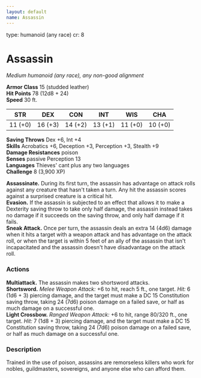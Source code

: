 ```yaml
---
layout: default
name: Assassin
---
```

type: humanoid (any race)
cr: 8

# Assassin 
_Medium humanoid (any race), any non-good alignment_

**Armor Class** 15 (studded leather)    
**Hit Points** 78 (12d8 + 24)    
**Speed** 30 ft. 

| STR     | DEX     | CON     | INT     | WIS     | CHA     |
|---------|---------|---------|---------|---------|---------|
| 11 (+0) | 16 (+3) | 14 (+2) | 13 (+1) | 11 (+0) | 10 (+0) |   

**Saving Throws** Dex +6, Int +4    
**Skills** Acrobatics +6, Deception +3, Perception +3, Stealth +9    
**Damage Resistances** poison    
**Senses** passive Perception 13    
**Languages** Thieves' cant plus any two languages    
**Challenge** 8 (3,900 XP) 

**Assassinate.** During its first turn, the assassin has advantage on attack rolls against any creature that hasn't taken a turn. Any hit the assassin scores against a surprised creature is a critical hit.    
**Evasion.** If the assassin is subjected to an effect that allows it to make a Dexterity saving throw to take only half damage, the assassin instead takes no damage if it succeeds on the saving throw, and only half damage if it fails.    
**Sneak Attack.** Once per turn, the assassin deals an extra 14 (4d6) damage when it hits a target with a weapon attack and has advantage on the attack roll, or when the target is within 5 feet of an ally of the assassin that isn't incapacitated and the assassin doesn't have disadvantage on the attack roll. 

### Actions 
**Multiattack.** The assassin makes two shortsword attacks.    
**Shortsword.** _Melee Weapon Attack:_ +6 to hit, reach 5 ft., one target. _Hit:_ 6 (1d6 + 3) piercing damage, and the target must make a DC 15 Constitution saving throw, taking 24 (7d6) poison damage on a failed save, or half as much damage on a successful one.    
**Light Crossbow.** _Ranged Weapon Attack:_ +6 to hit, range 80/320 ft., one target. _Hit:_ 7 (1d8 + 3) piercing damage, and the target must make a DC 15 Constitution saving throw, taking 24 (7d6) poison damage on a failed save, or half as much damage on a successful one. 

### Description
Trained in the use of poison, assassins are remorseless killers who work for nobles, guildmasters, sovereigns, and anyone else who can afford them. 